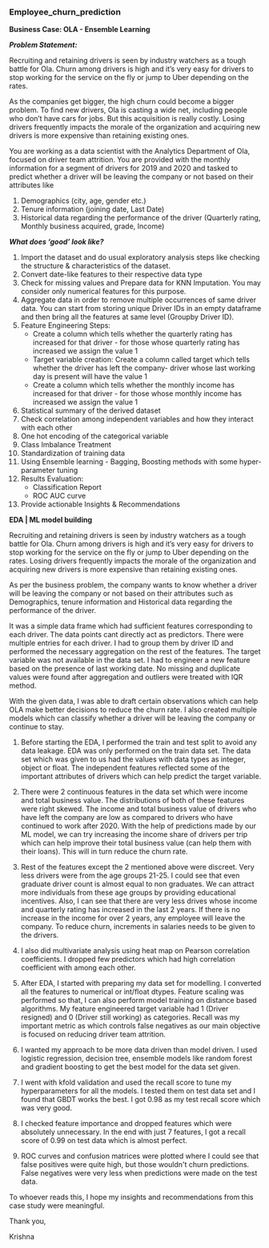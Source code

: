 ### Employee_churn_prediction

**Business Case: OLA - Ensemble Learning**

***Problem Statement:***

Recruiting and retaining drivers is seen by industry watchers as a tough battle for Ola. Churn among drivers is high and it’s very easy for drivers to stop working for the service on the fly or jump to Uber depending on the rates.

As the companies get bigger, the high churn could become a bigger problem. To find new drivers, Ola is casting a wide net, including people who don’t have cars for jobs. But this acquisition is really costly. Losing drivers frequently impacts the morale of the organization and acquiring new drivers is more expensive than retaining existing ones.

You are working as a data scientist with the Analytics Department of Ola, focused on driver team attrition. You are provided with the monthly information for a segment of drivers for 2019 and 2020 and tasked to predict whether a driver will be leaving the company or not based on their attributes like

1.	Demographics (city, age, gender etc.)
2.	Tenure information (joining date, Last Date)
3.	Historical data regarding the performance of the driver (Quarterly rating, Monthly business acquired, grade, Income)

***What does ‘good’ look like?***

1.	Import the dataset and do usual exploratory analysis steps like checking the structure & characteristics of the dataset.
2.	Convert date-like features to their respective data type
3.	Check for missing values and Prepare data for KNN Imputation. You may consider only numerical features for this purpose.
4.	Aggregate data in order to remove multiple occurrences of same driver data. You can start from storing unique Driver IDs in an empty dataframe and then bring all the features at same level (Groupby Driver ID).
5.	Feature Engineering Steps:
    *	Create a column which tells whether the quarterly rating has increased for that driver - for those whose quarterly rating has increased we assign the value 1
    *	Target variable creation: Create a column called target which tells whether the driver has left the company- driver whose last working day is present will have the value 1
    *	Create a column which tells whether the monthly income has increased for that driver - for those whose monthly income has increased we assign the value 1
6.	Statistical summary of the derived dataset
7.	Check correlation among independent variables and how they interact with each other
8.	One hot encoding of the categorical variable
10.	Class Imbalance Treatment
11.	Standardization of training data
12.	Using Ensemble learning - Bagging, Boosting methods with some hyper-parameter tuning
13.	Results Evaluation:
    *	Classification Report
    *	ROC AUC curve
14.	Provide actionable Insights & Recommendations


**EDA | ML model building**

Recruiting and retaining drivers is seen by industry watchers as a tough battle for Ola. Churn among drivers is high and it’s very easy for drivers to stop working for the service on the fly or jump to Uber depending on the rates. Losing drivers frequently impacts the morale of the organization and acquiring new drivers is more expensive than retaining existing ones.

As per the business problem, the company wants to know whether a driver will be leaving the company or not based on their attributes such as Demographics, tenure information and Historical data regarding the performance of the driver. 

It was a simple data frame which had sufficient features corresponding to each driver. The data points cant directly act as predictors. There were multiple entries for each driver. I had to group them by driver ID and performed the necessary aggregation on the rest of the features. The target variable was not available in the data set. I had to engineer a new feature based on the presence of last working date. No missing and duplicate values were found after aggregation and outliers were treated with IQR method. 

With the given data, I was able to draft certain observations which can help OLA make better decisions to reduce the churn rate. I also created multiple models which can classify whether a driver will be leaving the company or continue to stay. 

1.	Before starting the EDA, I performed the train and test split to avoid any data leakage. EDA was only performed on the train data set. The data set which was given to us had the values with data types as integer, object or float. The independent features reflected some of the important attributes of drivers which can help predict the target variable.

2.	There were 2 continuous features in the data set which were income and total business value. The distributions of both of these features were right skewed. The income and total business value of drivers who have left the company are low as compared to drivers who have continued to work after 2020. With the help of predictions made by our ML model, we can try increasing the income share of drivers per trip which can help improve their total business value (can help them with their loans). This will in turn reduce the churn rate.

3.	Rest of the features except the 2 mentioned above were discreet. Very less drivers were from the age groups 21-25. I could see that even graduate driver count is almost equal to non graduates. We can attract more individuals from these age groups by providing educational incentives. Also, I can see that there are very less drives whose income and quarterly rating has increased in the last 2 years. If there is no increase in the income for over 2 years, any employee will leave the company. To reduce churn, increments in salaries needs to be given to the drivers.

4.	I also did multivariate analysis using heat map on Pearson correlation coefficients. I dropped few predictors which had high correlation coefficient with among each other. 

5.	After EDA, I started with preparing my data set for modelling. I converted all the features to numerical or int/float dtypes. Feature scaling was performed so that, I can also perform model training on distance based algorithms. My feature engineered target variable had 1 (Driver resigned) and 0 (Driver still working) as categories. Recall was my important metric as which controls false negatives as our main objective is focused on reducing driver team attrition.

6.	I wanted my approach to be more data driven than model driven. I used logistic regression, decision tree, ensemble models like random forest and gradient boosting to get the best model for the data set given.

7.	I went with kfold validation and used the recall score to tune my hyperparameters for all the models. I tested them on test data set and I found that GBDT works the best. I got 0.98 as my test recall score which was very good.

8.	I checked feature importance and dropped features which were absolutely unnecessary. In the end with just 7 features, I got a recall score of 0.99 on test data which is almost perfect.

9.	ROC curves and confusion matrices were plotted where I could see that false positives were quite high, but those wouldn't churn predictions. False negatives were very less when predictions were made on the test data.

To whoever reads this, I hope my insights and recommendations from this case study were meaningful.

Thank you,

Krishna





